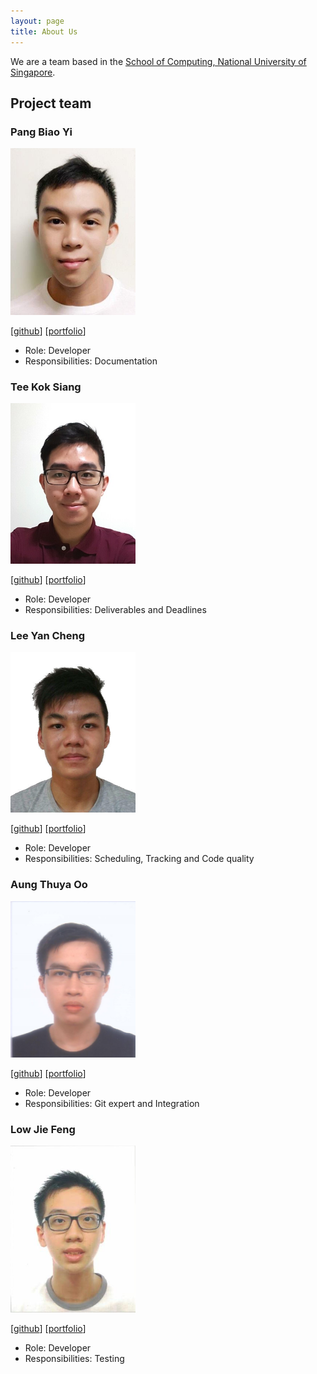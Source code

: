 ```yaml
---
layout: page
title: About Us
---
```


We are a team based in the [School of Computing, National University of Singapore](http://www.comp.nus.edu.sg).

## Project team

### Pang Biao Yi

<img src="images/schoolex.png" width="200px">

[[github](http://github.com/schoolex)]
[[portfolio](team/pangbiaoyi.md)]

* Role: Developer
* Responsibilities: Documentation

### Tee Kok Siang

<img src="images/teekoksiang.png" width="200px">

[[github](http://github.com/teekoksiang)]
[[portfolio](team/teekoksiang.md)]

* Role: Developer
* Responsibilities: Deliverables and Deadlines

### Lee Yan Cheng

<img src="images/yanchenglee98.png" width="200px">

[[github](http://github.com/yanchenglee98)]
[[portfolio](team/yanchenglee98.md)]

* Role: Developer
* Responsibilities: Scheduling, Tracking and Code quality

### Aung Thuya Oo

<img src="images/athuyaoo.png" width="200px">

[[github](http://github.com/athuyaoo)]
[[portfolio](team/aungthuyaoo.md)]

* Role: Developer
* Responsibilities: Git expert and Integration

### Low Jie Feng

<img src="images/lowjiefeng1998.png" width="200px">

[[github](http://github.com/lowjiefeng1998)]
[[portfolio](team/lowjiefeng1998.md)]

* Role: Developer
* Responsibilities: Testing
